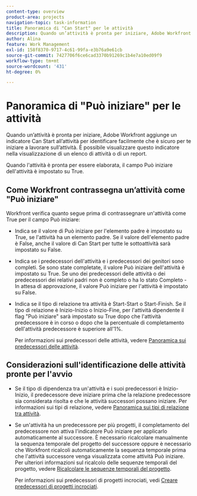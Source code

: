 ```yaml
---
content-type: overview
product-area: projects
navigation-topic: task-information
title: Panoramica di "Can Start" per le attività
description: Quando un’attività è pronta per iniziare, Adobe Workfront aggiunge un indicatore Can Start all’attività per identificare facilmente che è sicuro per te iniziare a lavorare sull’attività. È possibile visualizzare questo indicatore nella visualizzazione di un elenco di attività o di un report.
author: Alina
feature: Work Management
exl-id: 158f8370-9717-4c61-99fa-e3b76a9e61cb
source-git-commit: 7427706f6ce6cad3370b91269c1b4e7a10ed09f9
workflow-type: tm+mt
source-wordcount: '431'
ht-degree: 0%

---
```


# Panoramica di &quot;Può iniziare&quot; per le attività

Quando un’attività è pronta per iniziare, Adobe Workfront aggiunge un indicatore Can Start all’attività per identificare facilmente che è sicuro per te iniziare a lavorare sull’attività. È possibile visualizzare questo indicatore nella visualizzazione di un elenco di attività o di un report.

Quando l&#39;attività è pronta per essere elaborata, il campo Può iniziare dell&#39;attività è impostato su True.

## Come Workfront contrassegna un’attività come &quot;Può iniziare&quot;

Workfront verifica quanto segue prima di contrassegnare un&#39;attività come True per il campo Può iniziare:

* Indica se il valore di Può iniziare per l&#39;elemento padre è impostato su True, se l&#39;attività ha un elemento padre. Se il valore dell&#39;elemento padre è False, anche il valore di Can Start per tutte le sottoattività sarà impostato su False.
* Indica se i predecessori dell&#39;attività e i predecessori dei genitori sono completi. Se sono state completate, il valore Può iniziare dell&#39;attività è impostato su True. Se uno dei predecessori delle attività o dei predecessori dei relativi padri non è completo o ha lo stato Completo - In attesa di approvazione, il valore Può iniziare per l&#39;attività è impostato su False.
* Indica se il tipo di relazione tra attività è Start-Start o Start-Finish. Se il tipo di relazione è Inizio-Inizio o Inizio-Fine, per l&#39;attività dipendente il flag &quot;Può iniziare&quot; sarà impostato su True dopo che l&#39;attività predecessore è in corso o dopo che la percentuale di completamento dell&#39;attività predecessore è superiore all&#39;1%.

  Per informazioni sui predecessori delle attività, vedere [Panoramica sui predecessori delle attività](../../../manage-work/tasks/use-prdcssrs/predecessors-overview.md).

## Considerazioni sull&#39;identificazione delle attività pronte per l&#39;avvio

* Se il tipo di dipendenza tra un&#39;attività e i suoi predecessori è Inizio-Inizio, il predecessore deve iniziare prima che la relazione predecessore sia considerata risolta e che le attività successori possano iniziare. Per informazioni sui tipi di relazione, vedere [Panoramica sui tipi di relazione tra attività](../../../manage-work/tasks/use-prdcssrs/task-dependency-types.md).
* Se un&#39;attività ha un predecessore per più progetti, il completamento del predecessore non attiva l&#39;indicatore Può iniziare per applicarlo automaticamente al successore. È necessario ricalcolare manualmente la sequenza temporale del progetto del successore oppure è necessario che Workfront ricalcoli automaticamente la sequenza temporale prima che l&#39;attività successore venga visualizzata come attività Può iniziare. Per ulteriori informazioni sul ricalcolo delle sequenze temporali del progetto, vedere [Ricalcolare le sequenze temporali del progetto](../../../manage-work/projects/manage-projects/recalculate-project-timeline.md).

  Per informazioni sui predecessori di progetti incrociati, vedi [Creare predecessori di progetti incrociati](../../../manage-work/tasks/use-prdcssrs/cross-project-predecessors.md).
